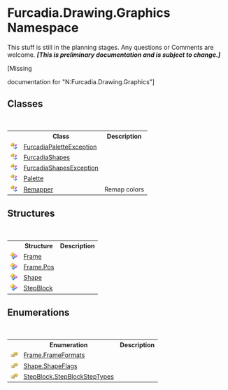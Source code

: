 # Furcadia.Drawing.Graphics Namespace
This stuff is still in the planning stages. Any questions or Comments are welcome. _**\[This is preliminary documentation and is subject to change.\]**_

\[Missing <summary> documentation for "N:Furcadia.Drawing.Graphics"\]


## Classes
&nbsp;<table><tr><th></th><th>Class</th><th>Description</th></tr><tr><td>![Public class](media/pubclass.gif "Public class")</td><td><a href="T_Furcadia_Drawing_Graphics_FurcadiaPaletteException">FurcadiaPaletteException</a></td><td /></tr><tr><td>![Public class](media/pubclass.gif "Public class")</td><td><a href="T_Furcadia_Drawing_Graphics_FurcadiaShapes">FurcadiaShapes</a></td><td /></tr><tr><td>![Public class](media/pubclass.gif "Public class")</td><td><a href="T_Furcadia_Drawing_Graphics_FurcadiaShapesException">FurcadiaShapesException</a></td><td /></tr><tr><td>![Public class](media/pubclass.gif "Public class")</td><td><a href="T_Furcadia_Drawing_Graphics_Palette">Palette</a></td><td /></tr><tr><td>![Public class](media/pubclass.gif "Public class")</td><td><a href="T_Furcadia_Drawing_Graphics_Remapper">Remapper</a></td><td>
Remap colors</td></tr></table>

## Structures
&nbsp;<table><tr><th></th><th>Structure</th><th>Description</th></tr><tr><td>![Public structure](media/pubstructure.gif "Public structure")</td><td><a href="T_Furcadia_Drawing_Graphics_Frame">Frame</a></td><td></td></tr><tr><td>![Public structure](media/pubstructure.gif "Public structure")</td><td><a href="T_Furcadia_Drawing_Graphics_Frame_Pos">Frame.Pos</a></td><td /></tr><tr><td>![Public structure](media/pubstructure.gif "Public structure")</td><td><a href="T_Furcadia_Drawing_Graphics_Shape">Shape</a></td><td /></tr><tr><td>![Public structure](media/pubstructure.gif "Public structure")</td><td><a href="T_Furcadia_Drawing_Graphics_StepBlock">StepBlock</a></td><td /></tr></table>

## Enumerations
&nbsp;<table><tr><th></th><th>Enumeration</th><th>Description</th></tr><tr><td>![Public enumeration](media/pubenumeration.gif "Public enumeration")</td><td><a href="T_Furcadia_Drawing_Graphics_Frame_FrameFormats">Frame.FrameFormats</a></td><td /></tr><tr><td>![Public enumeration](media/pubenumeration.gif "Public enumeration")</td><td><a href="T_Furcadia_Drawing_Graphics_Shape_ShapeFlags">Shape.ShapeFlags</a></td><td /></tr><tr><td>![Public enumeration](media/pubenumeration.gif "Public enumeration")</td><td><a href="T_Furcadia_Drawing_Graphics_StepBlock_StepBlockStepTypes">StepBlock.StepBlockStepTypes</a></td><td /></tr></table>&nbsp;
